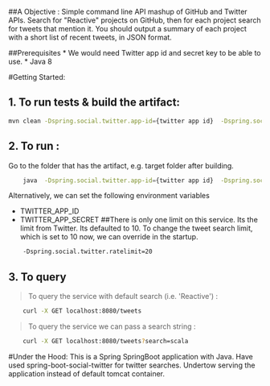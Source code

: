 ##A Objective : 
Simple command line API mashup of GitHub and Twitter APIs. Search for "Reactive" projects on GitHub, then for each project search for tweets that mention it. You should output a summary of each project with a short list of recent tweets, in JSON format.

##Prerequisites
    * We would need Twitter app id and secret key to be able to use.
    * Java 8  

#Getting Started: 
## 1. To run tests & build the artifact: 
```sh
mvn clean -Dspring.social.twitter.app-id={twitter app id}  -Dspring.social.twitter.app-secret={twitter secret} package
```
## 2. To run : 
Go to the folder that has the artifact, e.g. target folder after building.
```sh
    java  -Dspring.social.twitter.app-id={twitter app id}  -Dspring.social.twitter.app-secret={twitter secret}  -jar grid-reactive.jar
```
Alternatively, we can set the following environment variables 
* TWITTER_APP_ID
* TWITTER_APP_SECRET
##There is only one limit on this service. 
Its the limit from Twitter.  Its defaulted to 10. To change the tweet search limit, which is set to 10 now, we can override in the startup.

```sh
    -Dspring.social.twitter.ratelimit=20
```

## 3. To query
> To query the service with default search (i.e. 'Reactive') : 
```sh
    curl -X GET localhost:8080/tweets
```
> To query the service we can pass a search string : 
```sh
    curl -X GET localhost:8080/tweets?search=scala
```
    
#Under the Hood:
This is a Spring SpringBoot application with Java. 
Have used spring-boot-social-twitter for twitter searches.
Undertow serving the application instead of default tomcat container.  